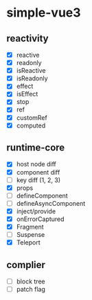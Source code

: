# simple-vue3

## reactivity

- [x] reactive
- [x] readonly
- [x] isReactive
- [x] isReadonly
- [x] effect
- [x] isEffect
- [x] stop
- [x] ref
- [x] customRef
- [x] computed

## runtime-core

- [x] host node diff
- [x] component diff
- [ ] key diff (1, 2, 3)
- [x] props
- [ ] defineComponent
- [ ] defineAsyncComponent
- [x] inject/provide
- [x] onErrorCaptured
- [x] Fragment
- [ ] Suspense
- [x] Teleport

## complier

- [ ] block tree
- [ ] patch flag
